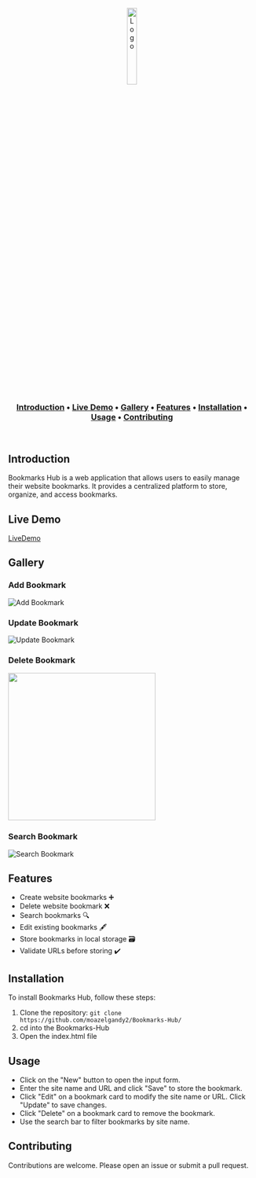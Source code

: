 <p align="center">
  <a href="https://github.com/moazelgandy2" target="_blank" rel="noopener">
    <img src="https://moazelgandy2.github.io/Bookmarks-Hub/bookmark-white.svg" width="20%" alt="Logo">
  </a>
</p>

<h3 align="center">
  <a href="#introduction">Introduction</a> •
  <a href="#livedemo">Live Demo</a> •
  <a href="#gallery">Gallery</a> •
  <a href="#features">Features</a> •
  <a href="#installation">Installation</a> •
  <a href="#usage">Usage</a> •
  <a href="#contributing">Contributing</a>
</h3>

<p>&nbsp;</p>

## Introduction

Bookmarks Hub is a web application that allows users to easily manage their website bookmarks. It provides a centralized platform to store, organize, and access bookmarks.

## Live Demo

[LiveDemo](https://moazelgandy2.github.io/Bookmarks-Hub/)

## Gallery

### Add Bookmark

![Add Bookmark](https://github.com/moazelgandy2/Bookmarks-Hub/assets/56883008/6d4c533f-31e6-4312-b8b7-7837895f877a)

### Update Bookmark

![Update Bookmark](https://github.com/moazelgandy2/Bookmarks-Hub/assets/56883008/092d448c-3a85-41fd-91e6-3cf43b53f1c0)

### Delete Bookmark

<img src="https://github.com/moazelgandy2/Bookmarks-Hub/assets/56883008/d423167a-7679-4332-8f37-c6b5ef061f6e" width="300">

### Search Bookmark

![Search Bookmark](https://github.com/moazelgandy2/Bookmarks-Hub/assets/56883008/958119a0-baea-4066-9c72-a73d1159563a)

## Features

- Create website bookmarks ➕
- Delete website bookmark ❌
- Search bookmarks 🔍
- Edit existing bookmarks 🖋️
- Store bookmarks in local storage 🗃️
- Validate URLs before storing ✔️

## Installation

To install Bookmarks Hub, follow these steps:

1. Clone the repository: `git clone https://github.com/moazelgandy2/Bookmarks-Hub/`
2. cd into the Bookmarks-Hub
3. Open the index.html file

## Usage

- Click on the "New" button to open the input form.
- Enter the site name and URL and click "Save" to store the bookmark.
- Click "Edit" on a bookmark card to modify the site name or URL. Click "Update" to save changes.
- Click "Delete" on a bookmark card to remove the bookmark.
- Use the search bar to filter bookmarks by site name.

## Contributing

Contributions are welcome. Please open an issue or submit a pull request.
